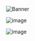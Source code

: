





![Banner](https://github.com/amike68/amike68/assets/147053561/b9f553c3-8c8e-4b16-b52e-3e6a81c86d85)



![image](https://github.com/amike68/amike68/assets/147053561/f0d31e4a-8743-4c5e-bfd7-8d4891f37423)

![image](https://github.com/amike68/amike68/assets/147053561/527c0acf-e8ba-47f2-b14e-77ac6eb77ea9)




